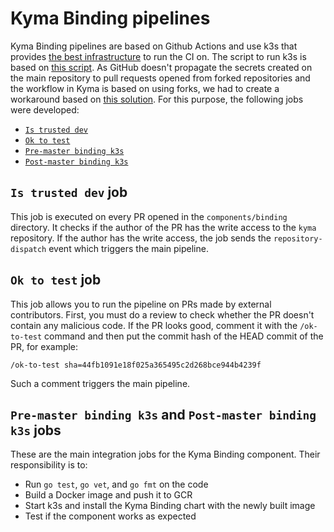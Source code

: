 # Kyma Binding pipelines

Kyma Binding pipelines are based on Github Actions and use k3s that provides [the best infrastructure](https://github.com/kyma-incubator/local-kyma#i-see-k3s-k3d-kind-and-minikube---what-should-i-use) to run the CI on. The script to run k3s is based on [this script](https://github.com/kyma-incubator/local-kyma/blob/main/create-cluster-k3s.sh). As GitHub doesn't propagate the secrets created on the main repository to pull requests opened from forked repositories and the workflow in Kyma is based on using forks, we had to create a workaround based on [this solution](https://github.com/imjohnbo/ok-to-test). For this purpose, the following jobs were developed:

- [`Is trusted dev`](https://github.com/kyma-project/kyma/blob/master/.github/workflows/trusted-dev.yaml)
- [`Ok to test`](https://github.com/kyma-project/kyma/blob/master/.github/workflows/ok-to-test.yaml)
- [`Pre-master binding k3s`](https://github.com/kyma-project/kyma/blob/master/.github/workflows/pre-master-binding-k3s.yml)
- [`Post-master binding k3s`](https://github.com/kyma-project/kyma/blob/master/.github/workflows/post-master-binding-k3s.yml)

## `Is trusted dev` job

This job is executed on every PR opened in the `components/binding` directory. It checks if the author of the PR has the write access to the `kyma` repository. If the author has the write access, the job sends the `repository-dispatch` event which triggers the main pipeline.

## `Ok to test` job

This job allows you to run the pipeline on PRs made by external contributors. First, you must do a review to check whether the PR doesn't contain any malicious code. If the PR looks good, comment it with the `/ok-to-test` command and then put the commit hash of the HEAD commit of the PR, for example:

```
/ok-to-test sha=44fb1091e18f025a365495c2d268bce944b4239f
```

Such a comment triggers the main pipeline.

## `Pre-master binding k3s` and `Post-master binding k3s` jobs

These are the main integration jobs for the Kyma Binding component. Their responsibility is to:

- Run `go test`, `go vet`, and `go fmt` on the code
- Build a Docker image and push it to GCR
- Start k3s and install the Kyma Binding chart with the newly built image
- Test if the component works as expected
